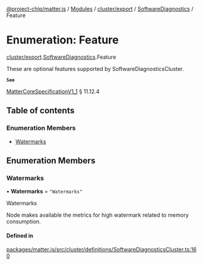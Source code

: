 [@project-chip/matter.js](../README.md) / [Modules](../modules.md) / [cluster/export](../modules/cluster_export.md) / [SoftwareDiagnostics](../modules/cluster_export.SoftwareDiagnostics.md) / Feature

# Enumeration: Feature

[cluster/export](../modules/cluster_export.md).[SoftwareDiagnostics](../modules/cluster_export.SoftwareDiagnostics.md).Feature

These are optional features supported by SoftwareDiagnosticsCluster.

**`See`**

[MatterCoreSpecificationV1_1](../interfaces/spec_export.MatterCoreSpecificationV1_1.md) § 11.12.4

## Table of contents

### Enumeration Members

- [Watermarks](cluster_export.SoftwareDiagnostics.Feature.md#watermarks)

## Enumeration Members

### Watermarks

• **Watermarks** = ``"Watermarks"``

Watermarks

Node makes available the metrics for high watermark related to memory consumption.

#### Defined in

[packages/matter.js/src/cluster/definitions/SoftwareDiagnosticsCluster.ts:160](https://github.com/project-chip/matter.js/blob/3adaded6/packages/matter.js/src/cluster/definitions/SoftwareDiagnosticsCluster.ts#L160)
